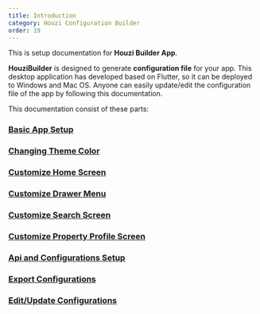 ```yaml
---
title: Introduction
category: Houzi Configuration Builder
order: 19
---
```


This is setup documentation for **Houzi Builder App**.

**HouziBuilder** is designed to generate **configuration file** for your app. This desktop application has developed based on Flutter, so it can be deployed to Windows and Mac OS. Anyone can easily update/edit the configuration file of the app by following this documentation.

This documentation consist of these parts:

### [Basic App Setup](/houzi-config-builder/basic-setup)
### [Changing Theme Color](/houzi-config-builder/basic-setup)
### [Customize Home Screen](/houzi-config-builder/basic-setup)
### [Customize Drawer Menu](/houzi-config-builder/basic-setup)
### [Customize Search Screen](/houzi-config-builder/basic-setup)
### [Customize Property Profile Screen](/houzi-config-builder/basic-setup)
### [Api and Configurations Setup](/houzi-config-builder/basic-setup)
### [Export Configurations](/houzi-config-builder/basic-setup)
### [Edit/Update Configurations](/houzi-config-builder/basic-setup)
